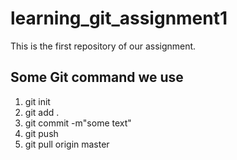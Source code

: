 # learning_git_assignment1

This is the first repository of our assignment.

## Some Git command we use

1. git init
2. git add .
3. git commit -m"some text"
4. git push
5. git pull origin master
